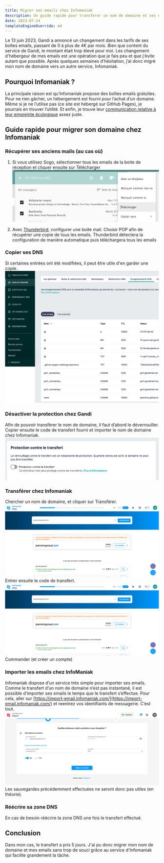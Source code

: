 ```yaml
---
title: Migrer ses emails chez Infomaniak
description: Un guide rapide pour transférer un nom de domaine et ses emails chez Infomaniak
date: 2023-07-24
templateEngineOverride: md
---
```

Le 13 juin 2023, Gandi a annoncé un changement dans les tarifs de ses boîtes emails, passant de 0 à plus de 4€ par mois. Bien que content du service de Gandi, le montant était trop élevé pour moi. Les changement d'hébergeur de mes emails est une opération que je fais peu et que j'évite autant que possible.
Après quelques semaines d’hésitation, j’ai donc migré mon nom de domaine vers un autre service, Infomaniak.

## Pourquoi Infomaniak ?

La principale raison est qu’Infomaniak propose des boîtes emails gratuites. Pour ne rien gâcher, un hébergement est fourni pour l’achat d’un domaine. Même si je ne l’utilise pas (ce site est hébergé sur GitHub Pages), je pourrais en trouver l’utilité. Et enfin, je trouve leur [communication relative à leur empreinte écologique](https://www.infomaniak.com/fr/ecologie) assez juste.

## Guide rapide pour migrer son domaine chez Infomaniak

### Récupérer ses anciens mails (au cas où)

1. Si vous utilisez Sogo, sélectionner tous les emails de la boite de réception et cliquer ensuite sur Télécharger
    ![Une capture d'écran de Sogo qui montre comment sélectionner puis exporter tous les emails](export-sogo.png)
    
2. Avec [Thunderbird](https://www.thunderbird.net/fr/), 
    configurer une boite mail. Choisir POP afin de récupérer une copie de tous les emails. Thunderbird détectera la configuration de manière automatique puis téléchargera tous les emails

### Copier ses DNS

Si certaines entrées ont été modifiées, il peut être utile d'en garder une copie.
![DNS de Gandi](dns-gandi.png)

### Désactiver la protection chez Gandi

Afin de pouvoir transférer le nom de domaine, il faut d’abord le déverrouiller. Copier ensuite le code de transfert fourni et importer le nom de domaine chez Infomaniak. ![Une capture d'écran de Gandi où l'on peut déverouiller son domaine pour le transférer](deverrouiller.png)

### Transférer chez Infomaniak
Chercher un nom de domaine, et cliquer sur Transférer.
![Une capture d'écran d'une recherche de nom de domaine et son transfert](transfert.png)
Entrer ensuite le code de transfert.
![Une capture d'écran montrant le champ du code de transfert](transfert.png)
Commander (et créer un compte)

### Importer les emails chez InfoManiak
Infomaniak dispose d’un service très simple pour importer ses emails. Comme le transfert d’un nom de domaine n’est pas instantané, il est possible d’importer ses emails le temps que le transfert s’effectue. Pour cela, aller sur [https://import-email.infomaniak.com/](https://import-email.infomaniak.com/) et reentrez vos identifiants de messagerie. C’est tout.
![Capture d'écran de la configuration de l'import de messagerie](import-infomaniak.png)
Les sauvegardes précédemment effectuées ne seront donc pas utiles (en théorie).


### Réécrire sa zone DNS
En cas de besoin réécrire la zone DNS une fois le transfert effectué.

## Conclusion

Dans mon cas, le transfert a pris 5 jours. J'ai pu donc migrer mon nom de domaine et mes emails sans trop de souci grâce au service d'Infomaniak qui facilite grandement la tâche.